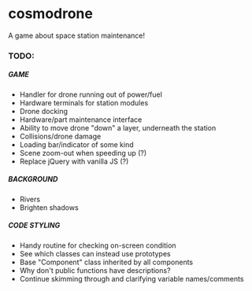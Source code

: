 # cosmodrone
A game about space station maintenance!

### TODO:

##### GAME
* Handler for drone running out of power/fuel
* Hardware terminals for station modules
* Drone docking
* Hardware/part maintenance interface
* Ability to move drone "down" a layer, underneath the station
* Collisions/drone damage
* Loading bar/indicator of some kind
* Scene zoom-out when speeding up (?)
* Replace jQuery with vanilla JS (?)

##### BACKGROUND
* Rivers
* Brighten shadows

##### CODE STYLING
* Handy routine for checking on-screen condition
* See which classes can instead use prototypes
* Base "Component" class inherited by all components
* Why don't public functions have descriptions?
* Continue skimming through and clarifying variable names/comments